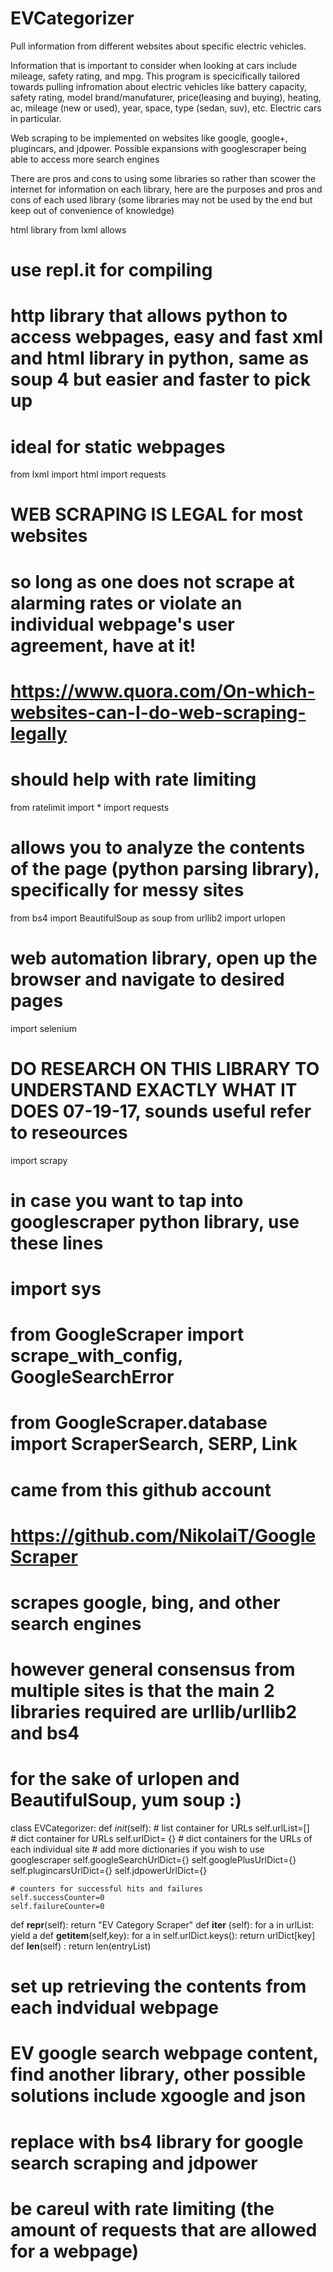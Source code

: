 # EVCategorizer

Pull information from different websites about specific electric vehicles.

Information that is important to consider when looking at cars include mileage, safety rating, and mpg. This program is
specicifically tailored towards pulling infromation about electric vehicles like battery capacity, safety rating, model
brand/manufaturer, price(leasing and buying), heating, ac, mileage (new or used), year, space, type (sedan, suv), etc. Electric cars in particular.

Web scraping to be implemented on websites like google, google+, plugincars, and jdpower.
Possible expansions with googlescraper being able to access more search engines

There are pros and cons to using some libraries so rather than scower the internet for information on each library,
here are the purposes and pros and cons of each used library (some libraries may not be used by the end but
keep out of convenience of knowledge)

html library from lxml allows 

# use repl.it for compiling
# http library that allows python to access webpages, easy and fast xml and html library in python, same as soup 4 but easier and faster to pick up
# ideal for static webpages
from lxml import html
import requests
# WEB SCRAPING IS LEGAL for most websites
# so long as one does not scrape at alarming rates or violate an individual webpage's user agreement, have at it!
# https://www.quora.com/On-which-websites-can-I-do-web-scraping-legally
# should help with rate limiting
from ratelimit import *
import requests
# allows you to analyze the contents of the page (python parsing library), specifically for messy sites
from bs4 import BeautifulSoup as soup
from urllib2 import urlopen
# web automation library, open up the browser and navigate to desired pages
import selenium
# DO RESEARCH ON THIS LIBRARY TO UNDERSTAND EXACTLY WHAT IT DOES 07-19-17, sounds useful refer to reseources
import scrapy
# in case you want to tap into googlescraper python library, use these lines
# import sys
# from GoogleScraper import scrape_with_config, GoogleSearchError
# from GoogleScraper.database import ScraperSearch, SERP, Link
# came from this github account
# https://github.com/NikolaiT/GoogleScraper
# scrapes google, bing, and other search engines
# however general consensus from multiple sites is that the main 2 libraries required are urllib/urllib2 and bs4
# for the sake of urlopen and BeautifulSoup, yum soup :)

class EVCategorizer:
  def _init_(self):
    # list container for URLs
    self.urlList=[]		
    # dict container for URLs
    self.urlDict= {}
    # dict containers for the URLs of each individual site
    # add more dictionaries if you wish to use googlescraper
    self.googleSearchUrlDict={}
    self.googlePlusUrlDict={}
    self.plugincarsUrlDict={}
    self.jdpowerUrlDict={}

    # counters for successful hits and failures
    self.successCounter=0
    self.failureCounter=0
    
  
  
  
  def __repr__(self):
		return "EV Category Scraper"
	def __iter__ (self):
		for a in urlList:
			yield a
	def __getitem__(self,key):
		for a in self.urlDict.keys():
			return urlDict[key]
	def __len__(self) :
		return len(entryList)
  
# set up retrieving the contents from each indvidual webpage
# EV google search webpage content, find another library, other possible solutions include xgoogle and json
# replace with bs4 library for google search scraping and jdpower
# be careul with rate limiting (the amount of requests that are allowed for a webpage)
